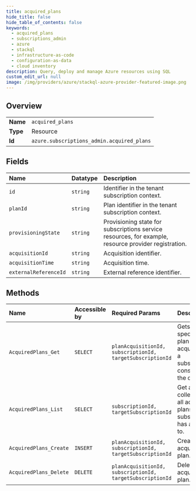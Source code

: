 ```yaml
---
title: acquired_plans
hide_title: false
hide_table_of_contents: false
keywords:
  - acquired_plans
  - subscriptions_admin
  - azure    
  - stackql
  - infrastructure-as-code
  - configuration-as-data
  - cloud inventory
description: Query, deploy and manage Azure resources using SQL
custom_edit_url: null
image: /img/providers/azure/stackql-azure-provider-featured-image.png
---
```

  
    

## Overview
<table><tbody>
<tr><td><b>Name</b></td><td><code>acquired_plans</code></td></tr>
<tr><td><b>Type</b></td><td>Resource</td></tr>
<tr><td><b>Id</b></td><td><code>azure.subscriptions_admin.acquired_plans</code></td></tr>
</tbody></table>

## Fields
| Name | Datatype | Description |
|:-----|:---------|:------------|
| `id` | `string` | Identifier in the tenant subscription context. |
| `planId` | `string` | Plan identifier in the tenant subscription context. |
| `provisioningState` | `string` | Provisioning state for subscriptions service resources, for example, resource provider registration. |
| `acquisitionId` | `string` | Acquisition identifier. |
| `acquisitionTime` | `string` | Acquisition time. |
| `externalReferenceId` | `string` | External reference identifier. |
## Methods
| Name | Accessible by | Required Params | Description |
|:-----|:--------------|:----------------|:------------|
| `AcquiredPlans_Get` | `SELECT` | `planAcquisitionId, subscriptionId, targetSubscriptionId` | Gets the specified plan acquired by a subscription consuming the offer. |
| `AcquiredPlans_List` | `SELECT` | `subscriptionId, targetSubscriptionId` | Get a collection of all acquired plans that subscription has access to. |
| `AcquiredPlans_Create` | `INSERT` | `planAcquisitionId, subscriptionId, targetSubscriptionId` | Creates an acquired plan. |
| `AcquiredPlans_Delete` | `DELETE` | `planAcquisitionId, subscriptionId, targetSubscriptionId` | Deletes an acquired plan. |
